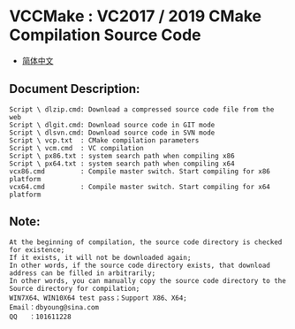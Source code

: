 # VCCMake : VC2017 / 2019 CMake Compilation Source Code

- [简体中文](readmeCN.md)

## Document Description:
    Script \ dlzip.cmd: Download a compressed source code file from the web
    Script \ dlgit.cmd: Download source code in GIT mode
    Script \ dlsvn.cmd: Download source code in SVN mode
    Script \ vcp.txt  : CMake compilation parameters
    Script \ vcm.cmd  : VC compilation
    Script \ px86.txt : system search path when compiling x86
    Script \ px64.txt : system search path when compiling x64
    vcx86.cmd         : Compile master switch. Start compiling for x86 platform
    vcx64.cmd         : Compile master switch. Start compiling for x64 platform

## Note:
    At the beginning of compilation, the source code directory is checked for existence; 
    If it exists, it will not be downloaded again;
    In other words, if the source code directory exists, that download address can be filled in arbitrarily;
    In other words, you can manually copy the source code directory to the Source directory for compilation;
    WIN7X64、WIN10X64 test pass；Support X86、X64;
    Email：dbyoung@sina.com
    QQ   ：101611228
